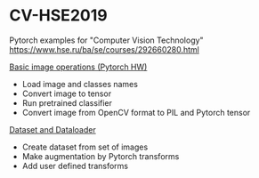 # CV-HSE2019
Pytorch examples for "Computer Vision Technology"
https://www.hse.ru/ba/se/courses/292660280.html

[Basic image operations (Pytorch HW)](hellworld/HelloWorld.ipynb)

- Load image and classes names
- Convert image to tensor
- Run pretrained classifier
- Convert image from OpenCV format to PIL and Pytorch tensor

[Dataset and Dataloader](hellworld/Dataset_and_Dataloader.ipynb)
- Create dataset from set of images
- Make augmentation by Pytorch transforms
- Add user defined transforms

